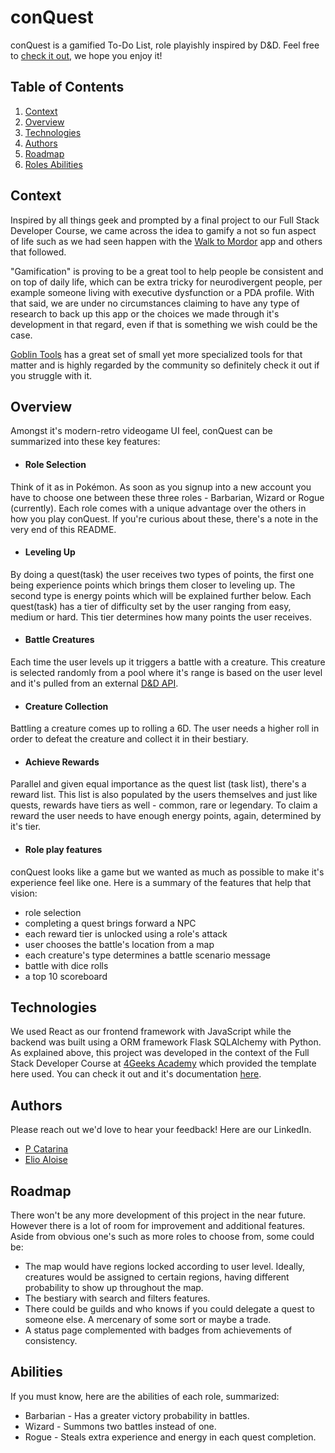 # conQuest
conQuest is a gamified To-Do List, role playishly inspired by D&D. Feel free to [check it out](https://www.conquest.website), we hope you enjoy it!

## Table of Contents
1. [Context](#Context)
2. [Overview](#Overview)
3. [Technologies](#Technologies)
4. [Authors](#Authors)
5. [Roadmap](#Roadmap)
6. [Roles Abilities](#Abilities)

## Context
Inspired by all things geek and prompted by a final project to our Full Stack Developer Course, we came across the idea to gamify a not so fun aspect of life such as we had seen happen with the [Walk to Mordor](https://www.cnet.com/culture/this-lord-of-the-rings-app-is-the-only-thing-getting-me-to-exercise/) app and others that followed.

"Gamification" is proving to be a great tool to help people be consistent and on top of daily life, which can be extra tricky for neurodivergent people, per example someone living with executive dysfunction or a PDA profile. With that said, we are under no circumstances claiming to have any type of research to back up this app or the choices we made through it's development in that regard, even if that is something we wish could be the case.

[Goblin Tools](https://goblin.tools/) has a great set of small yet more specialized tools for that matter and is highly regarded by the community so definitely check it out if you struggle with it.

## Overview
Amongst it's modern-retro videogame UI feel, conQuest can be summarized into these key features:

* #### Role Selection
Think of it as in Pokémon. As soon as you signup into a new account you have to choose one between these three roles - Barbarian, Wizard or Rogue (currently). Each role comes with a unique advantage over the others in how you play conQuest. If you're curious about these, there's a note in the very end of this README.

* #### Leveling Up
By doing a quest(task) the user receives two types of points, the first one being experience points which brings them closer to leveling up. The second type is energy points which will be explained further below. Each quest(task) has a tier of difficulty set by the user ranging from easy, medium or hard. This tier determines how many points the user receives.

* #### Battle Creatures
Each time the user levels up it triggers a battle with a creature. This creature is selected randomly from a pool where it's range is based on the user level and it's pulled from an external [D&D API](https://www.dnd5eapi.co/).

* #### Creature Collection
Battling a creature comes up to rolling a 6D. The user needs a higher roll in order to defeat the creature and collect it in their bestiary.

* #### Achieve Rewards
Parallel and given equal importance as the quest list (task list), there's a reward list. This list is also populated by the users themselves and just like quests, rewards have tiers as well - common, rare or legendary. To claim a reward the user needs to have enough energy points, again, determined by it's tier.

* #### Role play features
conQuest looks like a game but we wanted as much as possible to make it's experience feel like one. Here is a summary of the features that help that vision:
	
* role selection
* completing a quest brings forward a NPC
* each reward tier is unlocked using a role's attack
* user chooses the battle's location from a map
* each creature's type determines a battle scenario message
* battle with dice rolls
*  a top 10 scoreboard

## Technologies
We used React as our frontend framework with JavaScript while the backend was built using a ORM framework Flask SQLAlchemy with Python. As explained above, this project was developed in the context of the Full Stack Developer Course at [4Geeks Academy](https://4geeksacademy.com/us/index) which provided the template here used. You can check it out and it's documentation [here](https://4geeks.com/docs/start/templates-boilerplates-intro).

## Authors
Please reach out we'd love to hear your feedback! Here are our LinkedIn.
* [P Catarina](https://www.linkedin.com/in/p-catarina/)
* [Elio Aloise](https://www.linkedin.com/in/elio-aloise-427a042a7/)

## Roadmap
There won't be any more development of this project in the near future. However there is a lot of room for improvement and additional features. Aside from obvious one's such as more roles to choose from, some could be:

* The map would have regions locked according to user level. Ideally, creatures would be assigned to certain regions, having different probability to show up throughout the map.
* The bestiary with search and filters features.
* There could be guilds and who knows if you could delegate a quest to someone else. A mercenary of some sort or maybe a trade.
* A status page complemented with badges from achievements of consistency.

## Abilities
If you must know, here are the abilities of each role, summarized:

* Barbarian - Has a greater victory probability in battles.
* Wizard - Summons two battles instead of one.
* Rogue - Steals extra experience and energy in each quest completion.
